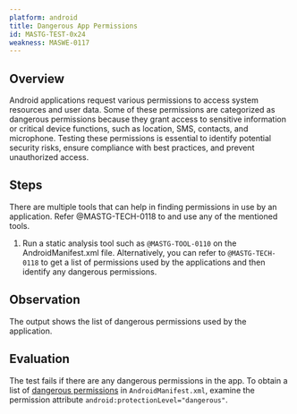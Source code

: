 ```yaml
---
platform: android
title: Dangerous App Permissions
id: MASTG-TEST-0x24
weakness: MASWE-0117
---
```


## Overview

Android applications request various permissions to access system resources and user data. Some of these permissions are categorized as dangerous permissions because they grant access to sensitive information or critical device functions, such as location, SMS, contacts, and microphone. Testing these permissions is essential to identify potential security risks, ensure compliance with best practices, and prevent unauthorized access.

## Steps

There are multiple tools that can help in finding permissions in use by an application. Refer @MASTG-TECH-0118 to and use any of the mentioned tools.

1.  Run a static analysis tool such as `@MASTG-TOOL-0110` on the AndroidManifest.xml file. Alternatively, you can refer to `@MASTG-TECH-0118` to get a list of permissions used by the applications and then identify any dangerous permissions.

## Observation

The output shows the list of dangerous permissions used by the application.

## Evaluation

   The test fails if there are any dangerous permissions in the app. To obtain a list of [dangerous permissions](https://android.googlesource.com/platform/frameworks/base/%2B/master/core/res/AndroidManifest.xml#886) in `AndroidManifest.xml`, examine the permission attribute `android:protectionLevel="dangerous"`.

